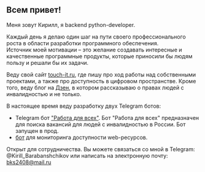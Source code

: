 ## Всем привет!

Меня зовут Кирилл, я backend python-developer.  

Каждый день я делаю один шаг на пути своего профессионального роста в области разработки программного обеспечения.  
Источник моей мотивации – это желание создавать интересные и качественные программные продукты, которые приносили бы людям пользу и решали бы их задачи. 

Веду свой сайт [touch-it.ru](https://touch-it.ru/), где пишу про ход работы над собственными проектами, а также про доступность в цифровом пространстве. Кроме того, веду блог на [Дзен](https://dzen.ru/bks_daily), в котором рассказываю о правах людей с инвалидностью и не только.

В настоящее время веду разработку двух Telegram ботов:
- Telegram бот ["Работа для всех"](https://github.com/BKSLab/work_for_everyone). Бот "Работа для всех" предназначен для поиска вакансий для людей с инвалидностью в России. Бот запущен в прод.
- [бот](https://github.com/BKSLab/monitoring_web_resource_bot) для мониторинга доступности web-ресурсов.  

Открыт для сотрудничества. Вы можете связаться со мной в Telegram: @Kirill_Barabanshchikov или написать на электронную почту: bks2408@mail.ru
